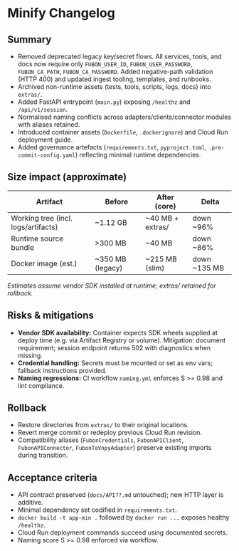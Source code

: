 # Minify Changelog

## Summary
- Removed deprecated legacy key/secret flows. All services, tools, and docs now require only `FUBON_USER_ID`, `FUBON_USER_PASSWORD`, `FUBON_CA_PATH`, `FUBON_CA_PASSWORD`. Added negative-path validation (HTTP 400) and updated ingest tooling, templates, and runbooks.
- Archived non-runtime assets (tests, tools, scripts, logs, docs) into `extras/`.
- Added FastAPI entrypoint (`main.py`) exposing `/healthz` and `/api/v1/session`.
- Normalised naming conflicts across adapters/clients/connector modules with aliases retained.
- Introduced container assets (`Dockerfile`, `.dockerignore`) and Cloud Run deployment guide.
- Added governance artefacts (`requirements.txt`, `pyproject.toml`, `.pre-commit-config.yaml`) reflecting minimal runtime dependencies.

## Size impact (approximate)
| Artifact                            | Before            | After (core)      | Delta        |
| ----------------------------------- | ----------------- | ----------------- | ------------ |
| Working tree (incl. logs/artifacts) | ~1.12 GB          | ~40 MB + extras/  | down ~96%    |
| Runtime source bundle               | >300 MB           | ~40 MB            | down ~86%    |
| Docker image (est.)                 | ~350 MB (legacy)  | ~215 MB (slim)    | down ~135 MB |

*Estimates assume vendor SDK installed at runtime; extras/ retained for rollback.*

## Risks & mitigations
- **Vendor SDK availability:** Container expects SDK wheels supplied at deploy time (e.g. via Artifact Registry or volume). Mitigation: document requirement; session endpoint returns 502 with diagnostics when missing.
- **Credential handling:** Secrets must be mounted or set as env vars; fallback instructions provided.
- **Naming regressions:** CI workflow `naming.yml` enforces S >= 0.98 and lint compliance.

## Rollback
- Restore directories from `extras/` to their original locations.
- Revert merge commit or redeploy previous Cloud Run revision.
- Compatibility aliases (`FubonCredentials`, `FubonAPIClient`, `FubonAPIConnector`, `FubonToVnpyAdapter`) preserve existing imports during transition.

## Acceptance criteria
- API contract preserved (`docs/API??.md` untouched); new HTTP layer is additive.
- Minimal dependency set codified in `requirements.txt`.
- `docker build -t app-min .` followed by `docker run ...` exposes healthy `/healthz`.
- Cloud Run deployment commands succeed using documented secrets.
- Naming score S >= 0.98 enforced via workflow.
